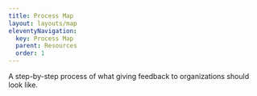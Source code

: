 ```yaml
---
title: Process Map
layout: layouts/map
eleventyNavigation:
  key: Process Map
  parent: Resources
  order: 1
---
```

A step-by-step process of what giving feedback to organizations should look like.